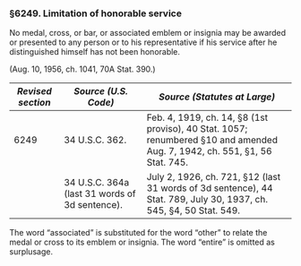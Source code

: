 ### §6249. Limitation of honorable service ###

No medal, cross, or bar, or associated emblem or insignia may be awarded or presented to any person or to his representative if his service after he distinguished himself has not been honorable.

(Aug. 10, 1956, ch. 1041, 70A Stat. 390.)

|*Revised section*|             *Source (U.S. Code)*             |                                               *Source (Statutes at Large)*                                               |
|-----------------|----------------------------------------------|--------------------------------------------------------------------------------------------------------------------------|
|      6249       |                34 U.S.C. 362.                |Feb. 4, 1919, ch. 14, §8 (1st proviso), 40 Stat. 1057; renumbered §10 and amended Aug. 7, 1942, ch. 551, §1, 56 Stat. 745.|
|                 |34 U.S.C. 364a (last 31 words of 3d sentence).|    July 2, 1926, ch. 721, §12 (last 31 words of 3d sentence), 44 Stat. 789, July 30, 1937, ch. 545, §4, 50 Stat. 549.    |

The word “associated” is substituted for the word “other” to relate the medal or cross to its emblem or insignia. The word “entire” is omitted as surplusage.